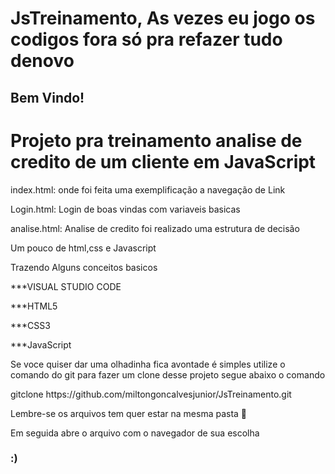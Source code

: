 # JsTreinamento, As vezes eu jogo os codigos fora só pra refazer tudo denovo
<h2> Bem Vindo!</h2>


<h1>Projeto pra treinamento analise de credito de um cliente em JavaScript</h1>

<p>index.html: onde foi feita uma exemplificação a navegação de Link
<p>Login.html: Login de boas vindas com variaveis basicas 
<p>analise.html: Analise de credito  foi realizado uma estrutura de decisão 


<p>Um pouco de html,css e Javascript</p>
<p>Trazendo Alguns conceitos basicos  </p>

<p>***VISUAL STUDIO CODE</p>
<p>***HTML5</p>
<p>***CSS3</p>
<p>***JavaScript</p>


<p> Se voce quiser dar uma olhadinha fica avontade é simples utilize o comando do git para fazer um clone desse projeto segue abaixo o comando</p>
gitclone https://github.com/miltongoncalvesjunior/JsTreinamento.git
<p>Lembre-se os arquivos tem quer estar na mesma pasta 📂</p>
<p> Em seguida abre o arquivo com o navegador de sua escolha</p>
<h3> :) </h3>

